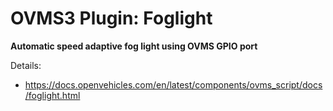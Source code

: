 # OVMS3 Plugin: Foglight

**Automatic speed adaptive fog light using OVMS GPIO port**

Details:
- https://docs.openvehicles.com/en/latest/components/ovms_script/docs/foglight.html
